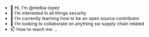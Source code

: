 - 👋 Hi, I’m @melba-lopez
- 👀 I’m interested in all things security
- 🌱 I’m currently learning how to be an open source contributor
- 💞️ I’m looking to collaborate on anything sw supply chain related
- 📫 How to reach me ...

<!---
melba-lopez/melba-lopez is a ✨ special ✨ repository because its `README.md` (this file) appears on your GitHub profile.
You can click the Preview link to take a look at your changes.
--->
